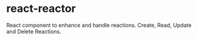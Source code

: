 # react-reactor
React component to enhance and handle reactions. Create, Read, Update and Delete Reactions.
